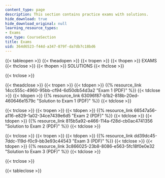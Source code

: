 ```yaml
---
content_type: page
description: This section contains practice exams with solutions.
hide_download: true
hide_download_original: null
learning_resource_types:
- Exams
ocw_type: CourseSection
title: Exams
uid: 364d6523-f44d-a347-879f-da7db7c18bd6
---
```


{{< tableopen >}}
{{< theadopen >}}
{{< tropen >}}
{{< thopen >}}
EXAMS
{{< thclose >}}
{{< thopen >}}
SOLUTIONS
{{< thclose >}}

{{< trclose >}}

{{< theadclose >}}
{{< tropen >}}
{{< tdopen >}}
{{% resource_link 14cc555c-4960-95bb-cf94-6d50db54d3a2 "Exam 1 (PDF)" %}}
{{< tdclose >}}
{{< tdopen >}}
{{% resource_link 63096f87-b1b2-818b-20ed-460646e1579c "Solution to Exam 1 (PDF)" %}}
{{< tdclose >}}

{{< trclose >}}
{{< tropen >}}
{{< tdopen >}}
{{% resource_link 66547a56-a116-e829-1a02-34ce7439e6d5 "Exam 2 (PDF)" %}}
{{< tdclose >}}
{{< tdopen >}}
{{% resource_link 815b5a92-e466-114a-f28d-cb0ac4741356 "Solution to Exam 2 (PDF)" %}}
{{< tdclose >}}

{{< trclose >}}
{{< tropen >}}
{{< tdopen >}}
{{% resource_link dd39dc45-7ddc-119d-f0c9-bb3e93c44543 "Exam 3 (PDF)" %}}
{{< tdclose >}}
{{< tdopen >}}
{{% resource_link 3c866025-23b8-8086-e563-5fc18f0e0e32 "Solution to Exam 3 (PDF)" %}}
{{< tdclose >}}

{{< trclose >}}

{{< tableclose >}}